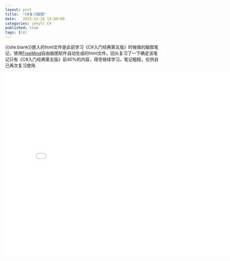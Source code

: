 ```yaml
---
layout: post
title:  "C#复习脑图"
date:   2015-12-16 13:49:00
categories: jekyll C#
published: true
tags: [C#]
---
```


{{site.blank}}嵌入的html文件是此前学习《C#入门经典第五版》时候做的脑图笔记，使用[FreeMind][1]自由脑图软件自动生成的html文件。回头复习了一下确定该笔记只有《C#入门经典第五版》前40%的内容，得空继续学习。笔记粗糙，仅供自己再次复习使用.

<embed src="{{site.basepath}}{{site.assetspath}}Csharp_study_note.html" width="800" height="600"/>


[1]:http://freemind.sourceforge.net/wiki/index.php/Main_Page

